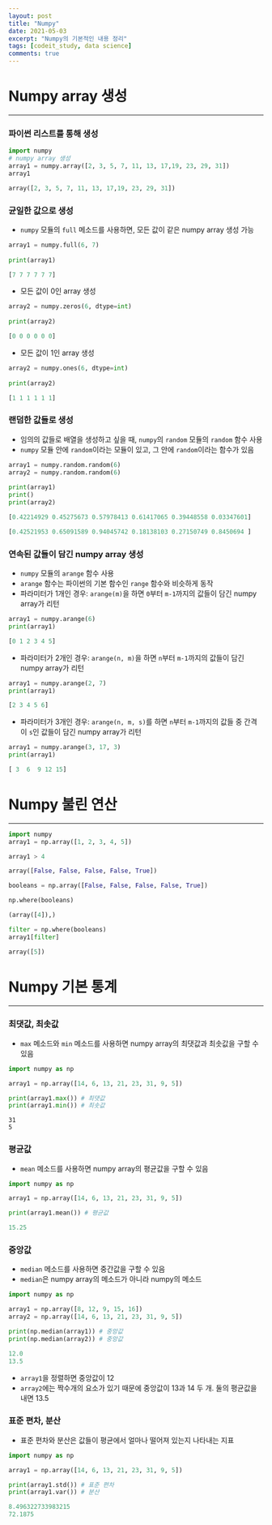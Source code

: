 ```yaml
---
layout: post
title: "Numpy"
date: 2021-05-03
excerpt: "Numpy의 기본적인 내용 정리"
tags: [codeit_study, data science]
comments: true
---
```


# Numpy array 생성
---

### 파이썬 리스트를 통해 생성

```python
import numpy
# numpy array 생성
array1 = numpy.array([2, 3, 5, 7, 11, 13, 17,19, 23, 29, 31])
array1
```

```python
array([2, 3, 5, 7, 11, 13, 17,19, 23, 29, 31])
```

### 균일한 값으로 생성

- `numpy` 모듈의 `full` 메소드를 사용하면, 모든 값이 같은 numpy array 생성 가능

```python
array1 = numpy.full(6, 7)
    
print(array1)
```

```python
[7 7 7 7 7 7]
```

- 모든 값이 0인 array 생성

```python
array2 = numpy.zeros(6, dtype=int)
    
print(array2)
```

```python
[0 0 0 0 0 0]
```

- 모든 값이 1인  array 생성

```python
array2 = numpy.ones(6, dtype=int)
    
print(array2)
```

```python
[1 1 1 1 1 1]
```

### 랜덤한 값들로 생성

- 임의의 값들로 배열을 생성하고 싶을 때, `numpy`의 `random` 모듈의 `random` 함수 사용
- `numpy` 모듈 안에 `random`이라는 모듈이  있고, 그 안에 `random`이라는 함수가 있음

```python
array1 = numpy.random.random(6)
array2 = numpy.random.random(6)
    
print(array1)
print()
print(array2)
```

```python
[0.42214929 0.45275673 0.57978413 0.61417065 0.39448558 0.03347601]

[0.42521953 0.65091589 0.94045742 0.18138103 0.27150749 0.8450694 ]
```

### 연속된 값들이 담긴 numpy array 생성

- `numpy` 모듈의 `arange` 함수 사용
- `arange` 함수는 파이썬의 기본 함수인 `range` 함수와 비슷하게 동작
- 파라미터가 1개인 경우: `arange(m)`을 하면 `0`부터 `m-1`까지의 값들이 담긴 numpy array가 리턴

```python
array1 = numpy.arange(6)
print(array1)
```

```python
[0 1 2 3 4 5]
```

- 파라미터가 2개인 경우:  `arange(n, m)`을 하면 `n`부터 `m-1`까지의 값들이 담긴 numpy array가 리턴

```python
array1 = numpy.arange(2, 7)
print(array1)
```

```python
[2 3 4 5 6]
```

- 파라미터가 3개인 경우: `arange(n, m, s)`를 하면 `n`부터 `m-1`까지의 값들 중 간격이 `s`인 값들이 담긴 numpy array가 리턴

```python
array1 = numpy.arange(3, 17, 3)
print(array1)
```

```python
[ 3  6  9 12 15]
```

# Numpy 불린 연산
---

```python
import numpy
array1 = np.array([1, 2, 3, 4, 5])
```

```python
array1 > 4
```

```python
array([False, False, False, False, True])
```

```python
booleans = np.array([False, False, False, False, True])

```

```python
np.where(booleans)
```

```python
(array([4]),)
```

```python
filter = np.where(booleans)
array1[filter]
```

```python
array([5])
```

# Numpy 기본 통계
---

### 최댓값, 최솟값

- `max` 메소드와 `min` 메소드를 사용하면 numpy array의 최댓값과 최솟값을 구할 수 있음

```python
import numpy as np

array1 = np.array([14, 6, 13, 21, 23, 31, 9, 5])

print(array1.max()) # 최댓값
print(array1.min()) # 최솟값
```

```
31
5
```

### 평균값

- `mean` 메소드를 사용하면 numpy array의 평균값을 구할 수 있음

```python
import numpy as np

array1 = np.array([14, 6, 13, 21, 23, 31, 9, 5])

print(array1.mean()) # 평균값
```

```python
15.25
```

### 중앙값

- `median` 메소드를 사용하면 중간값을 구할 수 있음
- `median`은 numpy array의 메소드가 아니라 numpy의 메소드

```python
import numpy as np

array1 = np.array([8, 12, 9, 15, 16])
array2 = np.array([14, 6, 13, 21, 23, 31, 9, 5])

print(np.median(array1)) # 중앙값
print(np.median(array2)) # 중앙값
```

```python
12.0
13.5
```

- `array1`을 정렬하면 중앙값이 $12$
- `array2`에는 짝수개의 요소가 있기 때문에 중앙값이 $13$과 $14$ 두 개. 둘의 평균값을 내면 $13.5$

### 표준 편차, 분산

- 표준 편차와 분산은 값들이 평균에서 얼마나 떨어져 있는지 나타내는 지표

```python
import numpy as np

array1 = np.array([14, 6, 13, 21, 23, 31, 9, 5])

print(array1.std()) # 표준 편차
print(array1.var()) # 분산
```

```python
8.496322733983215
72.1875
```
